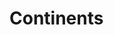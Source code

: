 <img src="https://srisovki.com/wp-content/uploads/2021/03/il-globe.jpg" alt="">
<h1 align=center">Continents</h1>
